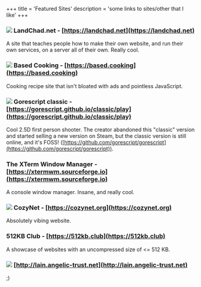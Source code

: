 +++
title = 'Featured Sites'
description = 'some links to sites/other that I like'
+++

### [![](/buttons/landchad.net.gif)](https://landchad.net) LandChad.net - [https://landchad.net](https://landchad.net)

A site that teaches people how to make their own website, and run their own
services, on a server all of their own. Really cool.

### [![](/buttons/based.cooking.gif)](https://based.cooking) Based Cooking - [https://based.cooking](https://based.cooking)

Cooking recipe site that isn't bloated with ads and pointless JavaScript.

### [![](/buttons/gorescript.github.io.gif)](https://gorescript.github.io/classic/play) Gorescript classic - [https://gorescript.github.io/classic/play](https://gorescript.github.io/classic/play)

Cool 2.5D first person shooter. The creator abandoned this "classic" version and
started selling a new version on Steam, but the classic version is still online,
and it's FOSS! ([https://github.com/gorescript/gorescript](https://github.com/gorescript/gorescript)).

### The XTerm Window Manager - [https://xtermwm.sourceforge.io](https://xtermwm.sourceforge.io)

A console window manager. Insane, and really cool.

### [![](/buttons/cozynet.org.gif)](https://cozynet.org) CozyNet - [https://cozynet.org](https://cozynet.org)

Absolutely vibing website.

### 512KB Club - [https://512kb.club](https://512kb.club)

A showcase of websites with an uncompressed size of <= 512 KB.

### [![](/buttons/lain.angelic-trust.net.gif)](https://lain.angelic-trust.net) [http://lain.angelic-trust.net](http://lain.angelic-trust.net)

;)
